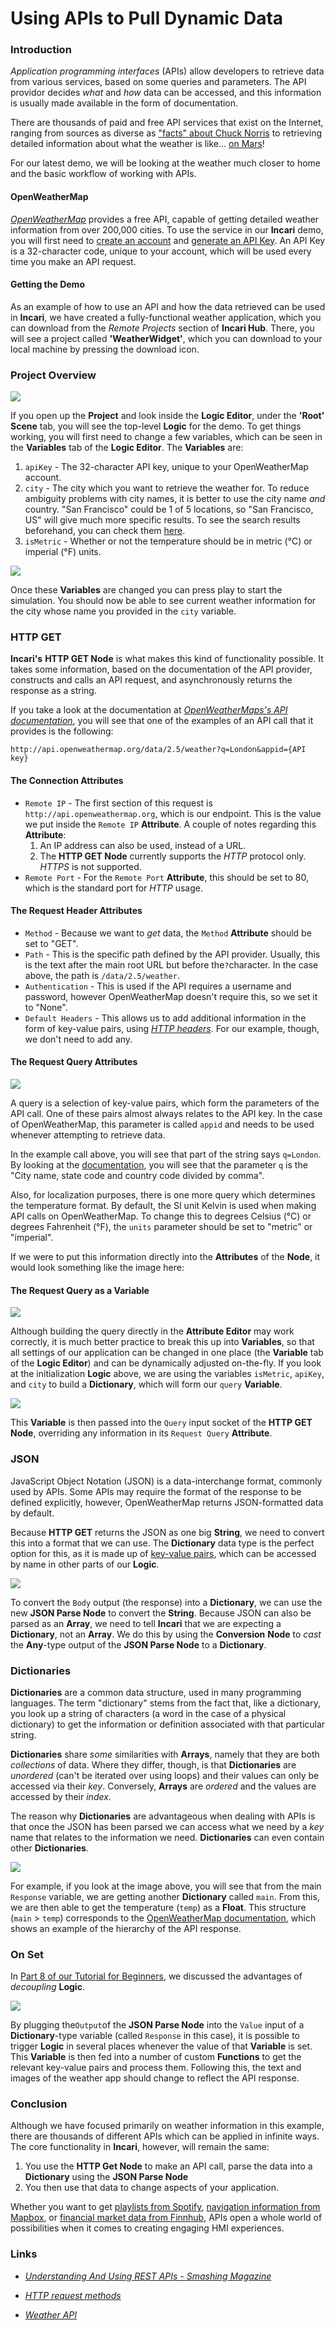# Using APIs to Pull Dynamic Data

### Introduction

_Application programming interfaces_ \(APIs\) allow developers to retrieve data from various services, based on some queries and parameters. The API providor decides _what_ and _how_ data can be accessed, and this information is usually made available in the form of documentation.

There are thousands of paid and free API services that exist on the Internet, ranging from sources as diverse as ["facts" about Chuck Norris](https://api.chucknorris.io/) to retrieving detailed information about what the weather is like... [on Mars](https://api.nasa.gov/)!

For our latest demo, we will be looking at the weather much closer to home and the basic workflow of working with APIs.

#### OpenWeatherMap

[*OpenWeatherMap*](https://openweathermap.org/) provides a free API, capable of getting detailed weather information from over 200,000 cities. To use the service in our **Incari** demo, you will first need to [create an account](https://home.openweathermap.org/users/sign_up) and [generate an API Key](https://home.openweathermap.org/api_keys). An API Key is a 32-character code, unique to your account, which will be used every time you make an API request.

#### Getting the Demo

As an example of how to use an API and how the data retrieved can be used in **Incari**, we have created a fully-functional weather application, which you can download from the _Remote Projects_ section of **Incari Hub**. There, you will see a project called **'WeatherWidget'**, which you can download to your local machine by pressing the download icon.

### Project Overview

![](../.gitbook/assets/image%20%283%29.png)

If you open up the **Project** and look inside the **Logic Editor**, under the **'Root'** **Scene** tab, you will see the top-level **Logic** for the demo. To get things working, you will first need to change a few variables, which can be seen in the **Variables** tab of the **Logic Editor**. The **Variables** are:

1. `apiKey` - The 32-character API key, unique to your OpenWeatherMap account.
2. `city` - The city which you want to retrieve the weather for. To reduce ambiguity problems with city names, it is better to use the city name _and_ country. "San Francisco" could be 1 of 5 locations, so "San Francisco, US" will give much more specific results. To see the search results beforehand, you can check them [here](https://openweathermap.org/find).
3. `isMetric` - Whether or not the temperature should be in metric \(°C\) or imperial \(°F\) units.

![](../.gitbook/assets/servers-01.gif)

Once these **Variables** are changed you can press play to start the simulation. You should now be able to see current weather information for the city whose name you provided in the `city` variable.

### HTTP GET

**Incari's** **HTTP GET Node** is what makes this kind of functionality possible. It takes some information, based on the documentation of the API provider, constructs and calls an API request, and asynchronously returns the response as a string.

If you take a look at the documentation at [*OpenWeatherMaps's API documentation*](https://openweathermap.org/current), you will see that one of the examples of an API call that it provides is the following:

```text
http://api.openweathermap.org/data/2.5/weather?q=London&appid={API key}
```

#### The Connection Attributes

* `Remote IP` - The first section of this request is `http://api.openweathermap.org`, which is our endpoint. This is the value we put inside the `Remote IP` **Attribute**. A couple of notes regarding this **Attribute**:
  1. An IP address can also be used, instead of a URL.
  2. The **HTTP GET Node** currently supports the _HTTP_ protocol only. _HTTPS_ is not supported.
* `Remote Port` - For the `Remote Port` **Attribute**, this should be set to 80, which is the standard port for _HTTP_ usage.

#### The Request Header Attributes

* `Method` - Because we want to _get_ data, the `Method` **Attribute** should be set to "GET".
* `Path` - This is the specific path defined by the API provider. Usually, this is the text after the main root URL but before the`?`character. In the case above, the path is `/data/2.5/weather`.
* `Authentication` - This is used if the API requires a username and password, however OpenWeatherMap doesn't require this, so we set it to "None".
* `Default Headers` - This allows us to add additional information in the form of key-value pairs, using [_HTTP headers_](https://developer.mozilla.org/en-US/docs/Web/HTTP/Headers). For our example, though, we don't need to add any.

#### The Request Query Attributes

![](../.gitbook/assets/untitled%20%281%29.png)

A query is a selection of key-value pairs, which form the parameters of the API call. One of these pairs almost always relates to the API key. In the case of OpenWeatherMap, this parameter is called `appid` and needs to be used whenever attempting to retrieve data.

In the example call above, you will see that part of the string says `q=London`. By looking at the [documentation](https://openweathermap.org/current), you will see that the parameter `q` is the "City name, state code and country code divided by comma".

Also, for localization purposes, there is one more query which determines the temperature format. By default, the SI unit Kelvin is used when making API calls on OpenWeatherMap. To change this to degrees Celsius \(°C\) or degrees Fahrenheit \(°F\), the `units` parameter should be set to "metric" or "imperial".

If we were to put this information directly into the **Attributes** of the **Node**, it would look something like the image here:

#### The Request Query as a Variable

![](../.gitbook/assets/2020-10-13_08h57_34.png)

Although building the query directly in the **Attribute Editor** may work correctly, it is much better practice to break this up into **Variables**, so that all settings of our application can be changed in one place (the **Variable** tab of the **Logic Editor**) and can be dynamically adjusted on-the-fly. If you look at the initialization **Logic** above, we are using the variables `isMetric`, `apiKey`, and `city` to build a **Dictionary**, which will form our `query` **Variable**.

![](../.gitbook/assets/2020-10-13_09h08_59.png)

This **Variable** is then passed into the `Query` input socket of the **HTTP GET Node**, overriding any information in its `Request Query` **Attribute**.

### JSON

JavaScript Object Notation (JSON) is a data-interchange format, commonly used by APIs. Some APIs may require the format of the response to be defined explicitly, however, OpenWeatherMap returns JSON-formatted data by default.

Because **HTTP GET** returns the JSON as one big **String**, we need to convert this into a format that we can use. The **Dictionary** data type is the perfect option for this, as it is made up of [key-value pairs](https://www.techopedia.com/definition/13645/key-value-pair-kvp), which can be accessed by name in other parts of our **Logic**.

![](../.gitbook/assets/image.png)

To convert the `Body` output (the response) into a **Dictionary**, we can use the new **JSON Parse Node** to convert the **String**. Because JSON can also be parsed as an **Array**, we need to tell **Incari** that we are expecting a **Dictionary**, not an **Array**. We do this by using the **Conversion** **Node** to _cast_ the **Any**-type output of the **JSON Parse Node** to a **Dictionary**.

### Dictionaries

**Dictionaries** are a common data structure, used in many programming languages. The term "dictionary" stems from the fact that, like a dictionary, you look up a string of characters (a word in the case of a physical dictionary) to get the information or definition associated with that particular string.

**Dictionaries** share _some_ similarities with **Arrays**, namely that they are both _collections_ of data. Where they differ, though, is that **Dictionaries** are _unordered_ (can't be iterated over using loops) and their values can only be accessed via their _key_. Conversely, **Arrays** are _ordered_ and the values are accessed by their _index_.

The reason why **Dictionaries** are advantageous when dealing with APIs is that once the JSON has been parsed we can access what we need by a _key_ name that relates to the information we need. **Dictionaries** can even contain other **Dictionaries**.

![](../.gitbook/assets/dictionaries.png)

For example, if you look at the image above, you will see that from the main `Response` variable, we are getting another **Dictionary** called `main`. From this, we are then able to get the temperature \(`temp`\) as a **Float**. This structure (`main` &gt; `temp`) corresponds to the [OpenWeatherMap documentation](https://openweathermap.org/current#parameter), which shows an example of the hierarchy of the API response.

### On Set

In [Part 8 of our Tutorial for Beginners](https://www.youtube.com/watch?v=odtn4941x4Q&ab_channel=IncariHMIDevelopmentPlatform), we discussed the advantages of _decoupling_ **Logic**.

![](../.gitbook/assets/image%20%284%29.png)

By plugging the`Output`of the **JSON Parse Node** into the `Value` input of a **Dictionary**-type variable (called `Response` in this case), it is possible to trigger **Logic** in several places whenever the value of that **Variable** is set. This **Variable** is then fed into a number of custom **Functions** to get the relevant key-value pairs and process them. Following this, the text and images of the weather app should change to reflect the API response.

### Conclusion

Although we have focused primarily on weather information in this example, there are thousands of different APIs which can be applied in infinite ways. The core functionality in **Incari**, however, will remain the same:

1. You use the **HTTP Get Node** to make an API call, parse the data into a **Dictionary** using the **JSON Parse Node**
2. You then use that data to change aspects of your application.

Whether you want to get [playlists from Spotify](https://developer.spotify.com/documentation/web-api/quick-start/), [navigation information from Mapbox](https://docs.mapbox.com/api/), or [financial market data from Finnhub](https://finnhub.io/), APIs open a whole world of possibilities when it comes to creating engaging HMI experiences.

### Links

* [_Understanding And Using REST APIs - Smashing Magazine_](https://www.smashingmagazine.com/2018/01/understanding-using-rest-api/)

* [_HTTP request methods_](https://developer.mozilla.org/en-US/docs/Web/HTTP/Methods)

* [_Weather API_](https://openweathermap.org/api)

